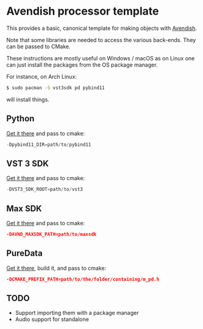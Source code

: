 # Avendish processor template

This provides a basic, canonical template for making objects with [Avendish](https://github.com/celtera/avendish).

Note that some libraries are needed to access the various back-ends. They can be passed to CMake.

These instructions are mostly useful on Windows / macOS as on Linux one can just install the packages from the OS package manager.

For instance, on Arch Linux:

```bash
$ sudo pacman -S vst3sdk pd pybind11
```

will install things.

## Python
 
[Get it there](https://github.com/pybind/pybind11) and pass to cmake:
```cpp
-Dpybind11_DIR=path/to/pybind11
```

## VST 3 SDK

[Get it there](https://github.com/steinbergmedia/vst3sdk) and pass to cmake:

```cpp
-DVST3_SDK_ROOT=path/to/vst3
```

## Max SDK

[Get it there](https://cycling74.com/downloads/sdk) and pass to cmake:
```cmake
-DAVND_MAXSDK_PATH=path/to/maxsdk
```

## PureData

[Get it there](https://github.com/pure-data/pure-data), build it, and pass to cmake:

```cmake
-DCMAKE_PREFIX_PATH=path/to/the/folder/containing/m_pd.h
```

## TODO

* Support importing them with a package manager
* Audio support for standalone